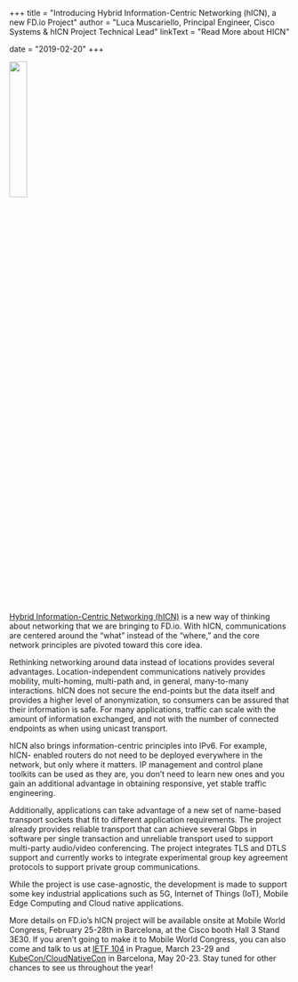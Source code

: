 +++
title = "Introducing Hybrid Information-Centric Networking (hICN), a new FD.io Project"
author = "Luca Muscariello, Principal Engineer, Cisco Systems & hICN Project Technical Lead"
linkText = "Read More about HICN"

date = "2019-02-20"
+++

<img src="/img/hicn.png" width=25% >

[Hybrid Information-Centric Networking (hICN)](https://wiki.fd.io/view/HICN) is a new way of thinking about networking that we are bringing to FD.io. With hICN,  communications are centered around the “what” instead of the “where,” and the core network principles are pivoted toward this core idea.

Rethinking networking around data instead of locations provides several advantages. Location-independent communications natively provides mobility, multi-homing, multi-path and, in general, many-to-many interactions.  hICN does not secure the end-points but the data itself and provides a higher level of anonymization, so consumers can be assured that their information is safe. For many applications, traffic can scale with the amount of information exchanged, and not with the number of connected endpoints as when using unicast transport.

hICN also brings information-centric principles into IPv6. For example, hICN- enabled routers do not need to be deployed everywhere in the network, but only where it matters. IP management and control plane toolkits can be used as they are, you don’t need to learn new ones and you gain an additional advantage in obtaining responsive, yet stable traffic engineering.

Additionally, applications can take advantage of a new set of name-based transport sockets that fit to different application requirements. The project already provides reliable transport that can achieve several Gbps in software per single transaction and unreliable transport used to support multi-party audio/video conferencing. The project integrates TLS and DTLS support and currently works to integrate experimental group key agreement protocols to support private group communications.

While the project is use case-agnostic, the development is made to support some key industrial applications such as 5G, Internet of Things (IoT), Mobile Edge Computing and Cloud native applications.

More details on FD.io’s  hICN project will be available onsite  at Mobile World Congress, February 25-28th in Barcelona, at the Cisco booth Hall 3 Stand 3E30. If you aren’t going to make it to Mobile World Congress, you can also come and talk to us at  [IETF 104](https://www.ietf.org/how/meetings/104/?gclid=EAIaIQobChMIj5LT_Za84AIVUhx9Ch01xg_7EAAYASAAEgJ2FPD_BwE) in Prague, March 23-29 and [KubeCon/CloudNativeCon](https://events.linuxfoundation.org/events/kubecon-cloudnativecon-europe-2019/) in Barcelona, May 20-23. Stay tuned for other chances to see us throughout the year!  